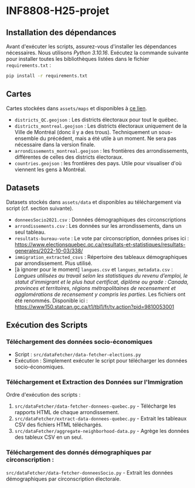 # INF8808-H25-projet

## Installation des dépendances

Avant d'exécuter les scripts, assurez-vous d'installer les dépendances nécessaires. Nous utilisons *Python 3.10.16*. Exécutez la commande suivante pour installer toutes les bibliothèques listées dans le fichier `requirements.txt` :
```bash
pip install -r requirements.txt
```

## Cartes

Cartes stockées dans `assets/maps` et disponibles à [ce lien](https://drive.google.com/drive/folders/1MC0MJos7DbcWdHZJY9pthtZptjLbz-QT?usp=sharing).
- `districts_QC.geojson` : Les districts électoraux pour tout le québec.
- `districts_montreal.geojson` : Les districts électoraux uniquement de la Ville de Montréal (donc il y a des trous). Techniquement un sous-ensemble du précédent, mais a été utile à un moment. Ne sera pas nécessaire dans la version finale.
- `arrondissements_montreal.geojson` : les frontières des arrondissements, différentes de celles des districts électoraux.
- `countries.geojson` : les frontières des pays. Utile pour visualiser d'où viennent les gens à Montréal.

## Datasets

Datasets stockés dans `assets/data` et disponibles au téléchargement via script (cf. section suivante).

- `donneesSocio2021.csv` : Données démographiques des circonscriptions
- `arrondissements.csv` : Les données sur les arrondissements, dans un seul tableau.
- `resultats-bureau-vote` : Le vote par circonscription, données prises ici : https://www.electionsquebec.qc.ca/resultats-et-statistiques/resultats-generales/2022-10-03/338/
- `immigration_extracted_csvs` : Répertoire des tableaux démographiques par arrondissement. Plus utilisé.
- [à ignorer pour le moment] `langues.csv` et `langues_metadata.csv` : _Langues utilisées au travail selon les statistiques du revenu d’emploi, le statut d’immigrant et le plus haut certificat, diplôme ou grade : Canada, provinces et territoires, régions métropolitaines de recensement et agglomérations de recensement y compris les parties._ Les fichiers ont été renommés. Disponible ici : https://www150.statcan.gc.ca/t1/tbl1/fr/tv.action?pid=9810053001

## Exécution des Scripts

### Téléchargement des données socio-économiques

- Script : `src/dataFetcher/data-fetcher-elections.py`
- Exécution : Simplement exécuter le script pour télécharger les données socio-économiques.

### Téléchargement et Extraction des Données sur l'Immigration

Ordre d'exécution des scripts :

1. `src/dataFetcher/data-fetcher-donnees-quebec.py` - Télécharge les rapports HTML de chaque arrondissement.
2. `src/dataFetcher/extract-data-donnees-quebec.py` - Extrait les tableaux CSV des fichiers HTML téléchargés.
3. `src/dataFetcher/aggregate-neighborhood-data.py` - Agrège les données des tableux CSV en un seul.

### Téléchargement des donnés démographiques par circonscription :

`src/dataFetcher/data-fetcher-donneesSocio.py` - Extrait les données démographiques par circonscription électorale.
   
